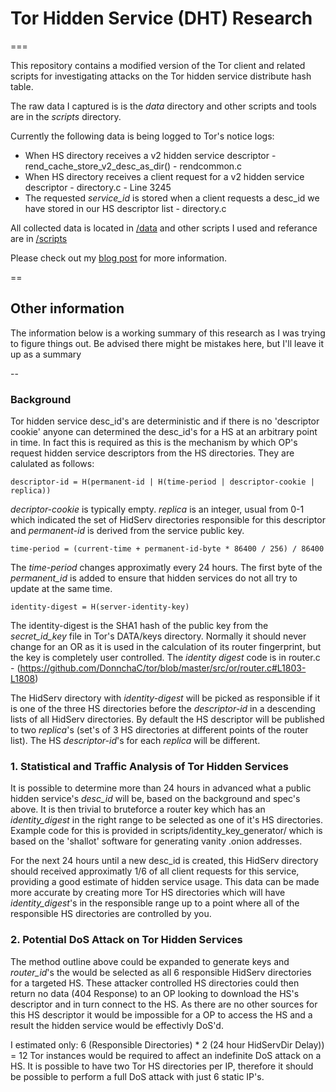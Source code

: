 # Tor Hidden Service (DHT) Research
===

This repository contains a modified version of the Tor client and related scripts for investigating attacks
on the Tor hidden service distribute hash table.

The raw data I captured is is the *data* directory and other scripts and tools are in the *scripts* directory.

Currently the following data is being logged to Tor's notice logs:
* When HS directory receives a v2 hidden service descriptor - rend_cache_store_v2_desc_as_dir() - rendcommon.c
* When HS directory receives a client request for a v2 hidden service descriptor - directory.c - Line 3245
* The requested *service_id* is stored when a client requests a desc_id we have stored in our HS descriptor list - directory.c

All collected data is located in [/data](https://github.com/DonnchaC/tor/tree/master/data) and other scripts
I used and referance are in [/scripts](https://github.com/DonnchaC/tor/tree/master/scripts)

Please check out my [blog post](http://donncha.is/2013/05/trawling-tor-hidden-services/) for more information.

==
## Other information

The information below is a working summary of this research as I was trying to figure things out. 
Be advised there might be mistakes here, but I'll leave it up as a summary

--

### Background
Tor hidden service desc_id's are deterministic and if there is no 'descriptor cookie' anyone can determined
the desc_id's for a HS at an arbitrary point in time. In fact this is required as this is the mechanism by
which OP's request hidden service descriptors from the HS directories. They are calulated as follows:

    descriptor-id = H(permanent-id | H(time-period | descriptor-cookie | replica))

*decriptor-cookie* is typically empty. *replica* is an integer, usual from 0-1 which indicated the set of 
HidServ directories responsible for this descriptor and *permanent-id* is derived from the service public key.

    time-period = (current-time + permanent-id-byte * 86400 / 256) / 86400

The *time-period* changes approximatly every 24 hours. The first byte of the *permanent_id* is added to ensure
that hidden services do not all try to update at the same time.

    identity-digest = H(server-identity-key)
    
The identity-digest is the SHA1 hash of the public key from the *secret_id_key* file in Tor's DATA/keys directory.
Normally it should never change for an OR as it is used in the calculation of its router fingerprint, but the key is
completely user controlled. The *identity digest* code is in router.c - 
(https://github.com/DonnchaC/tor/blob/master/src/or/router.c#L1803-L1808) 

The HidServ directory with *identity-digest* will be picked as responsible if it is one of the three HS
directories before the *descriptor-id* in a descending lists of all HidServ directories. By default the HS descriptor
will be published to two *replica*'s (set's of 3 HS directories at different points of the router list). The HS
*descriptor-id*'s for each *replica* will be different.

### 1. Statistical and Traffic Analysis of Tor Hidden Services
It is possible to determine more than 24 hours in advanced what a public hidden service's *desc_id* will be, based on
the background and spec's above. It is then trivial to bruteforce a router key which has an *identity_digest* in
the right range to be selected as one of it's HS directories. Example code for this is provided in
scripts/identity_key_generator/ which is based on the 'shallot' software for generating vanity .onion addresses.

For the next 24 hours until a new desc_id is created, this HidServ directory should received approximatly 1/6 of all
client requests for this service, providing a good estimate of hidden service usage. This data can be made more
accurate by creating more Tor HS directories which will have *identity_digest*'s in the responsible range up to a
point where all of the responsible HS directories are controlled by you.
  
### 2. Potential DoS Attack on Tor Hidden Services
The method outline above could be expanded to generate keys and *router_id*'s the would be selected as all 6
responsible HidServ directories for a targeted HS. These attacker controlled HS directories could then return
no data (404 Response) to an OP looking to download the HS's descriptor and in turn connect to the HS. As there
are no other sources for this HS descriptor it would be impossible for a OP to access the HS and a result
the hidden service would be effectivly DoS'd.

I estimated only: 6 (Responsible Directories) * 2 (24 hour HidServDir Delay)) = 12 Tor instances would be required to
affect an indefinite DoS attack on a HS. It is possible to have two Tor HS directories per IP, therefore it should be
possible to perform a full DoS attack with just 6 static IP's.
